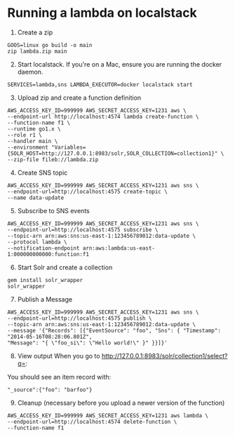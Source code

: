 # Running a lambda on localstack

1. Create a zip
```
GOOS=linux go build -o main
zip lambda.zip main
```

2. Start localstack. If you're on a Mac, ensure you are running the docker daemon.
```
SERVICES=lambda,sns LAMBDA_EXECUTOR=docker localstack start
```

3. Upload zip and create a function definition
```
AWS_ACCESS_KEY_ID=999999 AWS_SECRET_ACCESS_KEY=1231 aws \
--endpoint-url http://localhost:4574 lambda create-function \
--function-name f1 \
--runtime go1.x \
--role r1 \
--handler main \
--environment "Variables={SOLR_HOST=http://127.0.0.1:8983/solr,SOLR_COLLECTION=collection1}" \
--zip-file fileb://lambda.zip
```

4. Create SNS topic
```
AWS_ACCESS_KEY_ID=999999 AWS_SECRET_ACCESS_KEY=1231 aws sns \
--endpoint-url=http://localhost:4575 create-topic \
--name data-update
```

5. Subscribe to SNS events
```
AWS_ACCESS_KEY_ID=999999 AWS_SECRET_ACCESS_KEY=1231 aws sns \
--endpoint-url=http://localhost:4575 subscribe \
--topic-arn arn:aws:sns:us-east-1:123456789012:data-update \
--protocol lambda \
--notification-endpoint arn:aws:lambda:us-east-1:000000000000:function:f1
```

6. Start Solr and create a collection
```
gem install solr_wrapper
solr_wrapper

```

7. Publish a Message
```
AWS_ACCESS_KEY_ID=999999 AWS_SECRET_ACCESS_KEY=1231 aws sns \
--endpoint-url=http://localhost:4575 publish \
--topic-arn arn:aws:sns:us-east-1:123456789012:data-update \
--message '{"Records": [{"EventSource": "foo", "Sns": { "Timestamp": "2014-05-16T08:28:06.801Z",
"Message": "{ \"foo_si\": \"Hello world!\" }" }}]}'
```

8. View output
When you go to http://127.0.0.1:8983/solr/collection1/select?q=*:*

You should see an item record with:
```
"_source":{"foo": "barfoo"}
```

9. Cleanup (necessary before you upload a newer version of the function)

```
AWS_ACCESS_KEY_ID=999999 AWS_SECRET_ACCESS_KEY=1231 aws lambda \
--endpoint-url=http://localhost:4574 delete-function \
--function-name f1
```
